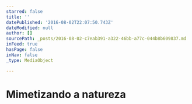 ```yaml
---
starred: false
title: ''
datePublished: '2016-08-02T22:07:50.743Z'
dateModified: null
author: []
sourcePath: _posts/2016-08-02-c7eab391-a322-46bb-a77c-044b8b609837.md
inFeed: true
hasPage: false
inNav: false
_type: MediaObject

---
```

# Mimetizando a natureza